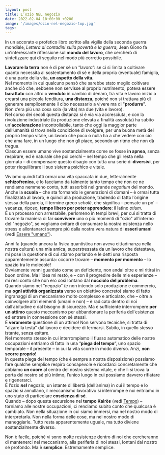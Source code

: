 ```yaml
---
layout: post
title: L’ozio NEL negozio
date: 2022-02-04 18:00:00 +0200
image: '/images/ozio-nel-negozio-top.jpg'
tags:
---
```


In un accorato e profetico libro scritto alla vigilia della seconda guerra mondiale, *Lettera ai contadini sulla povertà e la guerra*, Jean Giono fa un’interessante riflessione sul **mondo del lavoro**, che cercherò di sintetizzare qui di seguito nel modo più corretto possibile.

**Lavorare la terra** non è di per sé un “lavoro”: se ci si limita a coltivare quanto necessita al sostentamento di sé e della propria (eventuale) famiglia, è una parte della vita, **un aspetto della vita**. <br/>
Nel momento in cui qualcuno pensò che sarebbe stato meglio coltivare anche ciò che, sebbene non servisse al proprio nutrimento, poteva essere **barattato** con altro o **venduto** in cambio di denaro, tra vita e lavoro inizio a crearsi una piccola fenditura, **una distanza**, poiché non si trattava più di generare semplicemente il cibo necessario a vivere ma di "**produrre**". <br/>
Non c’era più una cosa sola (la vita) ma due (vita e lavoro). <br/>
Nel corso dei secoli questa distanza si è via via accresciuta, e con la rivoluzione industriale (la produzione elevata a finalità assoluta) ha subito un'**accelerazione** incontrollabile, tanto che oggi la maggior parte dell’umanità si trova nella condizione di svolgere, per una buona metà del proprio tempo vitale, un lavoro che poco o nulla ha a che vedere con ciò che ama fare, in un luogo che non gli piace, secondo un ritmo che non dà tregua. <br/>
Ciascun essere umano vive sostanzialmente come se fosse **in apnea**, senza respirare, ed è naturale che poi cerchi – nel tempo che gli resta nella giornata – di compensare questo disagio con tutta una serie di **diversivi**, per poter riequilibrare il suo sistema psichico e vitale.

Viviamo quindi tutti ormai una vita spaccata in due, letteralmente **schizofrenica**, e lo facciamo da talmente tanto tempo che non ce ne rendiamo nemmeno conto, tutti assorbiti nel grande *negotium* del mondo. <br/>
Anche la **scuola** – che sta formando le generazioni di domani – è ormai tutta finalizzata al lavoro, e quindi alla produzione, tradendo di fatto l’origine stessa della parola, il termine greco *scholè*, che significa – pensate un po’ – vacanza, riposo, **tempo libero per poter apprendere**: il latino *otium*. <br/>
È un processo non arrestabile, perlomeno in tempi brevi, per cui si tratta di trovare la maniera di far **convivere** uno o più momenti di "ozio" all’interno del "negozio", se vogliamo evitare di consumare la nostra esistenza nello stress e allontanarci sempre più dalla nostra vera natura di **esseri umani** (vedi [Essere "umano"](/2020/09/15/essere-umano/)).

Anni fa (quando ancora la fisica quantistica non aveva cittadinanza nella nostra cultura) una mia amica, superstressata da un lavoro che detestava, mi pose la questione di cui stiamo parlando e le detti una risposta apparentemente assurda: occorre trovare – **momento per momento** – lo spazio tra le molecole! <br/>
Ovviamente venni guardato come un deficiente, non andai oltre e mi ritirai in buon ordine. Ma l’idea mi restò, e – con il progredire delle mie esperienze – mi resi conto che non ero così lontano dal **nocciolo del problema**. <br/>
Quando siamo nel “negozio” (e non intendo solo produzione e commercio, ma **ogni attività organizzata** verso un obiettivo concreto) siamo di fatto ingranaggi di un meccanismo molto complesso e articolato, che – oltre a coinvolgere altri elementi (umani e non) – è radicato dentro di noi dall’abitudine e dal bisogno di sicurezze. Ma è sufficiente interrompere **per un attimo** questo meccanismo per abbandonare la periferia dell’esistenza ed entrare in connessione con sé stessi. <br/>
È **veramente** questione di un attimo! Non servono tecniche, si tratta di “alzare la testa” dal lavoro e decidere di fermarsi. Subito, in quello stesso istante, senza esitare. <br/>
Nel momento stesso in cui interrompiamo il flusso automatico delle nostre occupazioni entriamo di fatto in una “**piega del tempo**”, uno spazio temporale – il presente – in cui la vita scorre in modo diverso. Anzi, **non scorre proprio**! <br/>
In questa piega del tempo (che è sempre a nostra disposizione) possiamo fare qualche semplice respiro consapevole e ricordarci concretamente che abbiamo **un cuore** al centro del nostro sistema vitale, e che lì si trova la porta del nostro sé più intimo, l’unico luogo in cui possiamo davvero rifiatare e rigenerarci. <br/>
È l’ozio ***nel*** negozio, un istante di libertà (dell’anima) in cui il tempo e lo spazio si annullano, il meccanismo lavorativo si interrompe e noi entriamo in uno stato di particolare **coscienza di sé**. <br/>
Quando – dopo questa escursione nel **tempo Kairòs** (vedi [Tempo](/2020/10/29/tempo)) – torniamo alle nostre occupazioni, ci rendiamo subito conto che qualcosa è cambiato. Non nella situazione in cui siamo immersi, ma nel nostro modo di interpretarla. Non nella forma delle cose, ma nel nostro modo di maneggiarle. Tutto resta apparentemente uguale, ma tutto diviene sostanzialmente diverso.

Non è facile, poiché vi sono molte resistenze dentro di noi che cercheranno di mantenerci nel meccanismo, alla periferia di noi stessi, lontani dal nostro sé profondo.
Ma è **semplice**. Estremamente semplice.



